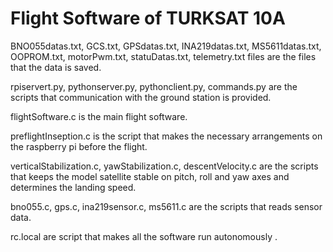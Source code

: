 # Flight Software of TURKSAT 10A

BNO055datas.txt,
GCS.txt,
GPSdatas.txt,
INA219datas.txt,
MS5611datas.txt,
OOPROM.txt,
motorPwm.txt,
statuDatas.txt,
telemetry.txt files are the files that the data is saved.

rpiservert.py,
pythonserver.py,
pythonclient.py,
commands.py are the scripts that communication with the ground station is provided.

flightSoftware.c is the main flight software.

preflightInseption.c is the script that makes the necessary arrangements on the raspberry pi before the flight.

verticalStabilization.c,
yawStabilization.c,
descentVelocity.c are the scripts that keeps the model satellite stable on pitch, roll and yaw axes and determines the landing speed.

bno055.c,
gps.c,
ina219sensor.c,
ms5611.c are the scripts that reads sensor data.

rc.local are script that makes all the software run autonomously .
